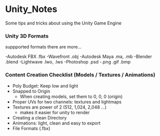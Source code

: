# Unity_Notes
Some tips and tricks about using the Unity Game Engine

### Unity 3D Formats 
suppported formats there are more...

-Autodesk FBX  .fbx
-Wavefront     .obj
-Autodesk Maya .ma, .mb
-Blender       .blend
-Lightwave     .lwo, .lws
-Photoshop     .psd
-.png .gif .bmp


### Content Creation Checklist (Models / Textures / Animations)

* Poly Budget: Keep low and light
* Snapped to Origin
  - When creating models, set them to 0, 0, 0 (origin)
* Proper UVs for two channels: textures and lightmaps
* Textures are power of 2 (512, 1,024, 2,048 ...)
  - makes it easier for unity to render
* Creating a clean Directory
* Animations: light, clean and easy to export
* File Formats (.fbx)
